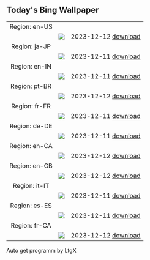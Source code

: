 ## Today's Bing Wallpaper
|      |      |      |
| :----: | :----: | :----: |
|Region: en-US
||![](https://www.bing.com/th?id=OHR.MountainDayChina_EN-US0394775210_UHD.jpg&pid=hp&w=1152&h=648&rs=1&c=4)|2023-12-12 [download](https://www.bing.com/th?id=OHR.MountainDayChina_EN-US0394775210_UHD.jpg)|
|Region: ja-JP
||![](https://www.bing.com/th?id=OHR.MountainDayChina_JA-JP0160517596_UHD.jpg&pid=hp&w=1152&h=648&rs=1&c=4)|2023-12-11 [download](https://www.bing.com/th?id=OHR.MountainDayChina_JA-JP0160517596_UHD.jpg)|
|Region: en-IN
||![](https://www.bing.com/th?id=OHR.MountainDayChina_EN-IN2198461233_UHD.jpg&pid=hp&w=1152&h=648&rs=1&c=4)|2023-12-11 [download](https://www.bing.com/th?id=OHR.MountainDayChina_EN-IN2198461233_UHD.jpg)|
|Region: pt-BR
||![](https://www.bing.com/th?id=OHR.MountainDayChina_PT-BR0775570847_UHD.jpg&pid=hp&w=1152&h=648&rs=1&c=4)|2023-12-12 [download](https://www.bing.com/th?id=OHR.MountainDayChina_PT-BR0775570847_UHD.jpg)|
|Region: fr-FR
||![](https://www.bing.com/th?id=OHR.MountainDayChina_FR-FR7601164917_UHD.jpg&pid=hp&w=1152&h=648&rs=1&c=4)|2023-12-11 [download](https://www.bing.com/th?id=OHR.MountainDayChina_FR-FR7601164917_UHD.jpg)|
|Region: de-DE
||![](https://www.bing.com/th?id=OHR.MountainDayChina_DE-DE7862538166_UHD.jpg&pid=hp&w=1152&h=648&rs=1&c=4)|2023-12-11 [download](https://www.bing.com/th?id=OHR.MountainDayChina_DE-DE7862538166_UHD.jpg)|
|Region: en-CA
||![](https://www.bing.com/th?id=OHR.MountainDayChina_EN-CA0225759404_UHD.jpg&pid=hp&w=1152&h=648&rs=1&c=4)|2023-12-12 [download](https://www.bing.com/th?id=OHR.MountainDayChina_EN-CA0225759404_UHD.jpg)|
|Region: en-GB
||![](https://www.bing.com/th?id=OHR.MountainDayChina_EN-GB5354424852_UHD.jpg&pid=hp&w=1152&h=648&rs=1&c=4)|2023-12-12 [download](https://www.bing.com/th?id=OHR.MountainDayChina_EN-GB5354424852_UHD.jpg)|
|Region: it-IT
||![](https://www.bing.com/th?id=OHR.MountainDayChina_IT-IT9771013774_UHD.jpg&pid=hp&w=1152&h=648&rs=1&c=4)|2023-12-11 [download](https://www.bing.com/th?id=OHR.MountainDayChina_IT-IT9771013774_UHD.jpg)|
|Region: es-ES
||![](https://www.bing.com/th?id=OHR.MountainDayChina_ES-ES0104105727_UHD.jpg&pid=hp&w=1152&h=648&rs=1&c=4)|2023-12-11 [download](https://www.bing.com/th?id=OHR.MountainDayChina_ES-ES0104105727_UHD.jpg)|
|Region: fr-CA
||![](https://www.bing.com/th?id=OHR.MountainDayChina_FR-CA1944573919_UHD.jpg&pid=hp&w=1152&h=648&rs=1&c=4)|2023-12-12 [download](https://www.bing.com/th?id=OHR.MountainDayChina_FR-CA1944573919_UHD.jpg)|

Auto get programm by LtgX
